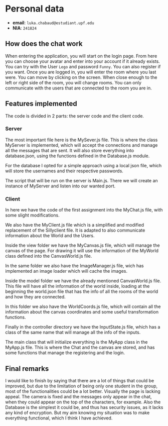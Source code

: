 # Personal data

- **email**: `luka.chabaud@estudiant.upf.edu`
- **NIA**: `241824`

## How does the chat work

When entering the application, you will start on the login page. From here you can choose your avatar and enter into your account if it already exists. You can try with the User `Lego` and password `Funny`. You can also register if you want. Once you are logged in, you will enter the room where you last were. You can move by clicking on the screen. When close enough to the left or right side of the room, you will change rooms. You can only communicate with the users that are connected to the room you are in.

## Features implemented

The code is divided in 2 parts: the server code and the client code.

### Server

The most important file here is the MySever.js file. This is where the class MyServer is implemented, which will accept the connections and manage all the messages that are sent. It will also store everything into database.json, using the functions defined in the Database.js module.

For the database I opted for a simple approach using a local json file, which will store the usernames and their respective passwords.

The script that will be run on the server is Main.js. There we will create an instance of MyServer and listen into our wanted port.

### Client

In here we have the code of the first assignment into the MyChat.js file, with some slight modifications. 

We also have the MyClient.js file which is a simplified and modified replacement of the Sillyclient file. It is adapted to also communicate information about the World and the Users.

Inside the view folder we have the MyCanvas.js file, which will manage the canvas of the page. For drawing it will use the information of the MyWorld class defined into the CanvasWorld.js file. 

In the same folder we also have the ImageManager.js file, wich has implemented an image loader which will cache the images.

Inside the model folder we have the already mentioned CanvasWorld.js file. This file will have all the information of the world inside, loading at the beginning the world.json file that has the info of all the rooms of the world and how they are connected.

In this folder we also have the WorldCoords.js file, which will contain all the information about the canvas coordinates and some useful transformation functions.

Finally in the controller directory we have the InputState.js file, which has a class of the same name that will manage all the info of the inputs.

The main class that will initialize everything is the MyApp class in the MyApp.js file. This is where the Chat and the canvas are stored, and has some functions that manage the registering and the login.

## Final remarks

I would like to finish by saying that there are a lot of things that could be improved, but due to the limitation of being only one student in the group, most of the functionalities could be a lot better. Visually the page is lacking appeal. The camera is fixed and the messages only appear in the chat, when they could appear on the top of the characters, for example. Also the Database is the simplest it could be, and thus has security issues, as it lacks any kind of encryption. But my aim knowing my situation was to make everything functional, which I think I have achieved.